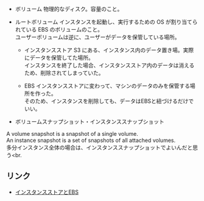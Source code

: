 + ボリューム
物理的なディスク。容量のこと。<br>

+ ルートボリューム
インスタンスを起動し、実行するための OS が割り当てられている EBS のボリュームのこと。<br>
ユーザーボリュームは逆に、ユーザーがデータを保管している場所。<br>

  - インスタンスストア
	S3 にある、インスタンス内のデータ置き場。実際にデータを保管してた場所。<br>
	インスタンスを終了した場合、インスタンスストア内のデータは消えるため、削除されてしまっていた。<br>

  - EBS
	インスタンスストアに変わって、マシンのデータのみを保管する場所を作った。<br>
	そのため、インスタンスを削除しても、データはEBSと紐づけるだけでいい。<br>

+ ボリュームスナップショット・インスタンススナップショット

A volume snapshot is a snapshot of a single volume.<br>
An instance snapshot is a set of snapshots of all attached volumes.<br>
多分インスタンス全体の場合は、インスタンススナップショットでよいんだと思う<br.

## リンク
- [インスタンスストアとEBS](https://developers.goalist.co.jp/entry/2018/02/14/170000)
